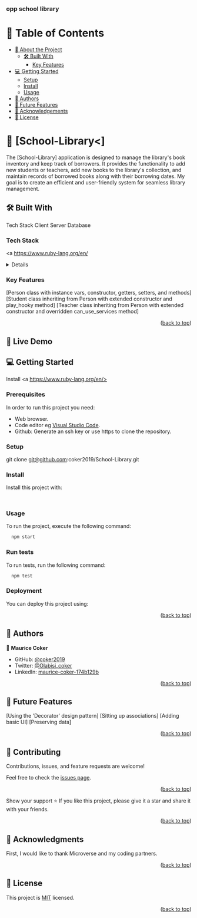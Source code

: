 <a name="readme-top"></a>

  <h3><b>opp school library</b></h3>


# 📗 Table of Contents

- [📖 About the Project](#about-project)
  - [🛠 Built With](#built-with)
    - [Key Features](#key-features)
- [💻 Getting Started](#getting-started)
  - [Setup](#setup)
  - [Install](#install)
  - [Usage](#usage)
- [👥 Authors](#authors)
- [🔭 Future Features](#future-features)
- [🙏 Acknowledgements](#acknowledgements)
- [📝 License](#license)

# 📖 [School-Library<] <a name="about-project"></a>
The [School-Library] application is designed to manage the library's book inventory and keep track of borrowers. It provides the functionality to add new students or teachers, add new books to the library's collection, and maintain records of borrowed books along with their borrowing dates. My goal is to create an efficient and user-friendly system for seamless library management.
 


## 🛠 Built With <a name="built-with"></a>
Tech Stack 
Client
Server
Database

### Tech Stack <a name="tech-stack"></a>
<a https://www.ruby-lang.org/en/</a>


<details>

</details>

### Key Features <a name="key-features"></a>
[Person class with instance vars, constructor, getters, setters, and methods]
[Student class inheriting from Person with extended constructor and play_hooky method]
[Teacher class inheriting from Person with extended constructor and overridden can_use_services method]


<p align="right">(<a href="#readme-top">back to top</a>)</p>


 ## 🚀 Live Demo <a name="live-demo"></a> 







<p align="right"><a href="#readme-top"></a></p>

<!-- GETTING STARTED -->

## 💻 Getting Started <a name="getting-started"></a>
 Install <a https://www.ruby-lang.org/en/></a> 

### Prerequisites

In order to run this project you need:

- Web browser.
- Code editor eg [Visual Studio Code](https://code.visualstudio.com/download).
- Github: Generate an ssh key or use https to clone the repository.

### Setup

  git clone git@github.com:coker2019/School-Library.git

### Install

Install this project with:

```sh
  
```

### Usage

To run the project, execute the following command:

```sh
  npm start
```

### Run tests

To run tests, run the following command:

```sh
  npm test
```

### Deployment

You can deploy this project using:



<p align="right">(<a href="#readme-top">back to top</a>)</p>



<!-- AUTHORS -->

## 👥 Authors <a name="authors"></a>



👤 **Maurice Coker**

- GitHub: [@coker2019](https://github.com/coker2019)
- Twitter: [@Olabisi_coker](https://twitter.com/Olabisi_coker)
- LinkedIn: [maurice-coker-174b129b](https://linkedin.com/in/maurice-coker-174b129b)

 




<p align="right">(<a href="#readme-top">back to top</a>)</p>

<!-- FUTURE FEATURES -->

## 🔭 Future Features <a name="future-features"></a>
 [Using the 'Decorator' design pattern]
 [Sitting up associations]
 [Adding basic UI]
 [Preserving data]





<p align="right">(<a href="#readme-top">back to top</a>)</p>

<!-- CONTRIBUTING -->

## 🤝 Contributing <a name="contributing"></a>

Contributions, issues, and feature requests are welcome!

Feel free to check the [issues page](../../issues/).

<p align="right">(<a href="#readme-top">back to top</a>)</p>



Show your support ⭐️
If you like this project, please give it a star and share it with your friends.


<p align="right">(<a href="#readme-top">back to top</a>)</p>

<!-- ACKNOWLEDGEMENTS -->

## 🙏 Acknowledgments <a name="acknowledgements"></a>
First, I would like to thank Microverse and my coding partners.




<p align="right">(<a href="#readme-top">back to top</a>)</p>


<!-- LICENSE -->

## 📝 License <a name="license"></a>

This project is [MIT](./MIT.md) licensed.

<p align="right">(<a href="#readme-top">back to top</a>)</p>

